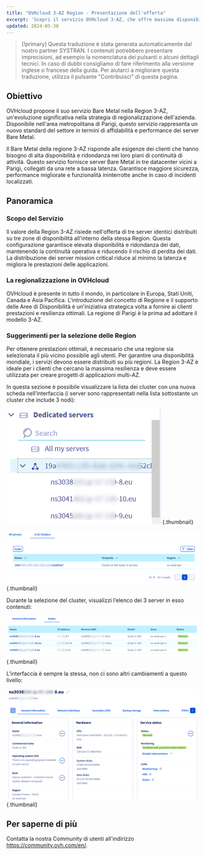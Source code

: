 ```yaml
---
title: "OVHcloud 3-AZ Region - Presentazione dell'offerta"
excerpt: 'Scopri il servizio OVHcloud 3-AZ, che offre massima disponibilità e ridondanza tra tre datacenter'
updated: 2024-05-30
---
```


> [!primary]
> Questa traduzione è stata generata automaticamente dal nostro partner SYSTRAN. I contenuti potrebbero presentare imprecisioni, ad esempio la nomenclatura dei pulsanti o alcuni dettagli tecnici. In caso di dubbi consigliamo di fare riferimento alla versione inglese o francese della guida. Per aiutarci a migliorare questa traduzione, utilizza il pulsante "Contribuisci" di questa pagina.
>

## Obiettivo

OVHcloud propone il suo servizio Bare Metal nella Region 3-AZ, un'evoluzione significativa nella strategia di regionalizzazione dell'azienda. Disponibile nell'area metropolitana di Parigi, questo servizio rappresenta un nuovo standard del settore in termini di affidabilità e performance dei server Bare Metal.

Il Bare Metal della regione 3-AZ risponde alle esigenze dei clienti che hanno bisogno di alta disponibilità e ridondanza nei loro piani di continuità di attività. Questo servizio fornisce server Bare Metal in tre datacenter vicini a Parigi, collegati da una rete a bassa latenza. Garantisce maggiore sicurezza, performance migliorate e funzionalità ininterrotte anche in caso di incidenti localizzati.

## Panoramica

### Scopo del Servizio

Il valore della Region 3-AZ risiede nell'offerta di tre server identici distribuiti su tre zone di disponibilità all'interno della stessa Region. Questa configurazione garantisce elevata disponibilità e ridondanza dei dati, mantenendo la continuità operativa e riducendo il rischio di perdita dei dati. La distribuzione dei server mission critical riduce al minimo la latenza e migliora le prestazioni delle applicazioni.

### La regionalizzazione in OVHcloud

OVHcloud è presente in tutto il mondo, in particolare in Europa, Stati Uniti, Canada e Asia Pacifica. L'introduzione del concetto di Regione e il supporto delle Aree di Disponibilità è un'iniziativa strategica volta a fornire ai clienti prestazioni e resilienza ottimali. La regione di Parigi è la prima ad adottare il modello 3-AZ.

### Suggerimenti per la selezione delle Region

Per ottenere prestazioni ottimali, è necessario che una regione sia selezionata il più vicino possibile agli utenti. Per garantire una disponibilità mondiale, i servizi devono essere distribuiti su più regioni. La Region 3-AZ è ideale per i clienti che cercano la massima resilienza e deve essere utilizzata per creare progetti di applicazioni multi-AZ.

In questa sezione è possibile visualizzare la lista dei cluster con una nuova scheda nell’interfaccia (i server sono rappresentati nella lista sottostante un cluster che include 3 nodi):

![left_menu](images/01-20240513-blur.png){.thumbnail}

![list_clusters](images/02-20240513-blur.png){.thumbnail}

Durante la selezione del cluster, visualizzi l’elenco dei 3 server in esso contenuti:

![list_servers](images/03-20240513-blur.png){.thumbnail}

L'interfaccia è sempre la stessa, non ci sono altri cambiamenti a questo livello:

![detail_server](images/04-20240513-blur.png){.thumbnail}

## Per saperne di più

Contatta la nostra Community di utenti all'indirizzo <https://community.ovh.com/en/>.
